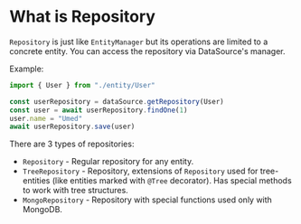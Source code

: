 # What is Repository

`Repository` is just like `EntityManager` but its operations are limited to a concrete entity.
You can access the repository via DataSource's manager.

Example:

```typescript
import { User } from "./entity/User"

const userRepository = dataSource.getRepository(User)
const user = await userRepository.findOne(1)
user.name = "Umed"
await userRepository.save(user)
```

There are 3 types of repositories:

-   `Repository` - Regular repository for any entity.
-   `TreeRepository` - Repository, extensions of `Repository` used for tree-entities
    (like entities marked with `@Tree` decorator).
    Has special methods to work with tree structures.
-   `MongoRepository` - Repository with special functions used only with MongoDB.
